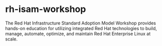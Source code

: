 # rh-isam-workshop
The Red Hat Infrastructure Standard Adoption Model Workshop provides hands-on education for utilizing integrated Red Hat technologies to build, manage, automate, optimize, and maintain Red Hat Enterprise Linux at scale.
